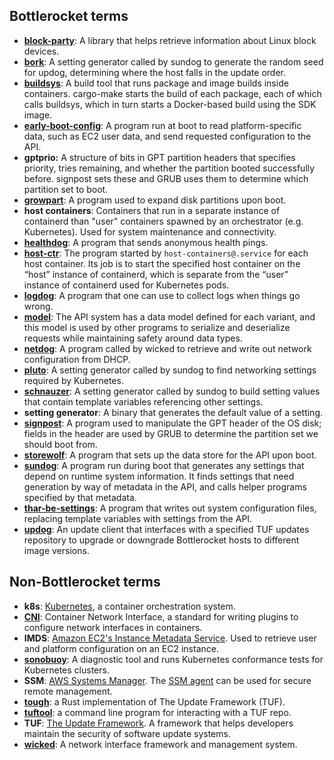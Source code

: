 ## Bottlerocket terms

* [**block-party**](sources/updater/block-party): A library that helps retrieve information about Linux block devices.
* [**bork**](sources/api/bork): A setting generator called by sundog to generate the random seed for updog, determining where the host falls in the update order.
* [**buildsys**](tools/buildsys): A build tool that runs package and image builds inside containers.
  cargo-make starts the build of each package, each of which calls buildsys, which in turn starts a Docker-based build using the SDK image.
* [**early-boot-config**](sources/api/early-boot-config): A program run at boot to read platform-specific data, such as EC2 user data, and send requested configuration to the API.
* **gptprio:** A structure of bits in GPT partition headers that specifies priority, tries remaining, and whether the partition booted successfully before.
  signpost sets these and GRUB uses them to determine which partition set to boot.
* [**growpart**](sources/growpart): A program used to expand disk partitions upon boot.
* **host containers**: Containers that run in a separate instance of containerd than "user" containers spawned by an orchestrator (e.g. Kubernetes).
  Used for system maintenance and connectivity.
* [**healthdog**](sources/healthdog): A program that sends anonymous health pings.
* [**host-ctr**](sources/host-ctr): The program started by `host-containers@.service` for each host container.
  Its job is to start the specified host container on the “host” instance of containerd, which is separate from the “user” instance of containerd used for Kubernetes pods.
* [**logdog**](sources/logdog): A program that one can use to collect logs when things go wrong. 
* [**model**](sources/models): The API system has a data model defined for each variant, and this model is used by other programs to serialize and deserialize requests while maintaining safety around data types.
* [**netdog**](sources/api/netdog): A program called by wicked to retrieve and write out network configuration from DHCP.
* [**pluto**](sources/api/pluto): A setting generator called by sundog to find networking settings required by Kubernetes.
* [**schnauzer**](sources/api/schnauzer): A setting generator called by sundog to build setting values that contain template variables referencing other settings.
* **setting generator**: A binary that generates the default value of a setting.
* [**signpost**](sources/updater/signpost): A program used to manipulate the GPT header of the OS disk; fields in the header are used by GRUB to determine the partition set we should boot from.
* [**storewolf**](sources/api/storewolf): A program that sets up the data store for the API upon boot.
* [**sundog**](sources/api/sundog): A program run during boot that generates any settings that depend on runtime system information.
  It finds settings that need generation by way of metadata in the API, and calls helper programs specified by that metadata.
* [**thar-be-settings**](sources/api/thar-be-settings): A program that writes out system configuration files, replacing template variables with settings from the API.
* [**updog**](sources/updater/updog): An update client that interfaces with a specified TUF updates repository to upgrade or downgrade Bottlerocket hosts to different image versions.

## Non-Bottlerocket terms

* **k8s**: [Kubernetes](https://kubernetes.io/), a container orchestration system.
* [**CNI**](https://github.com/containernetworking/cni): Container Network Interface, a standard for writing plugins to configure network interfaces in containers.
* **IMDS**: [Amazon EC2's Instance Metadata Service](https://docs.aws.amazon.com/AWSEC2/latest/UserGuide/ec2-instance-metadata.html).
  Used to retrieve user and platform configuration on an EC2 instance.
* [**sonobuoy**](https://github.com/vmware-tanzu/sonobuoy): A diagnostic tool and runs Kubernetes conformance tests for Kubernetes clusters.
* **SSM**: [AWS Systems Manager](https://aws.amazon.com/systems-manager/).
  The [SSM agent](https://docs.aws.amazon.com/systems-manager/latest/userguide/prereqs-ssm-agent.html) can be used for secure remote management.
* [**tough**](https://crates.io/crates/tough): a Rust implementation of The Update Framework (TUF).
* [**tuftool**](https://crates.io/crates/tuftool): a command line program for interacting with a TUF repo.
* **TUF**: [The Update Framework](https://theupdateframework.io/).
  A framework that helps developers maintain the security of software update systems.
* [**wicked**](https://github.com/openSUSE/wicked): A network interface framework and management system.
